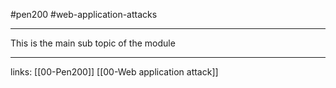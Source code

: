#pen200 #web-application-attacks 

---

This is the main sub topic of the module













---
links:
[[00-Pen200]]
[[00-Web application attack]]
